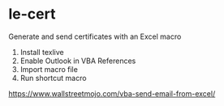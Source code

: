 # le-cert
Generate and send certificates with an Excel macro

1. Install texlive
2. Enable Outlook in VBA References
3. Import macro file
4. Run shortcut macro

https://www.wallstreetmojo.com/vba-send-email-from-excel/
